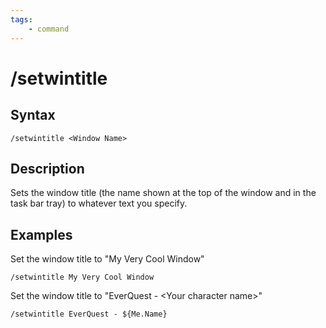 ```yaml
---
tags:
    - command
---
```

# /setwintitle

## Syntax

```eqcommand
/setwintitle <Window Name>
```

## Description

Sets the window title (the name shown at the top of the window and in the task bar tray) to whatever text you specify.


## Examples

Set the window title to "My Very Cool Window"
```text
/setwintitle My Very Cool Window
```
Set the window title to "EverQuest - &lt;Your character name&gt;"
```text
/setwintitle EverQuest - ${Me.Name}
```
